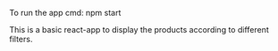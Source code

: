To run the app cmd: npm start

This is a basic react-app  to display the products according to different filters.
